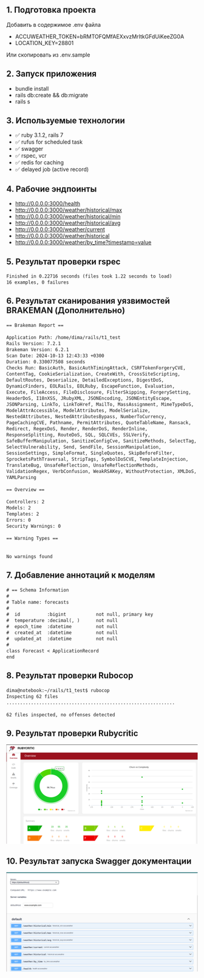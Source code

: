 ## 1. Подготовка проекта
Добавить в содержимое .env файла

- ACCUWEATHER_TOKEN=bRMTOFQMfAEXxvzMrItkGFdUiKeeZG0A
- LOCATION_KEY=28801

Или скопировать из .env.sample

## 2. Запуск приложения

- bundle install
- rails db:create && db:migrate
- rails s

## 3. Используемые технологии

- ✅ ruby 3.1.2, rails 7
- ✅ rufus for scheduled task
- ✅ swagger
- ✅ rspec, vcr
- ✅ redis for caching
- ✅ delayed job (active record)

## 4. Рабочие эндпоинты
- http://0.0.0.0:3000/health
- http://0.0.0.0:3000/weather/historical/max
- http://0.0.0.0:3000/weather/historical/min
- http://0.0.0.0:3000/weather/historical/avg
- http://0.0.0.0:3000/weather/current
- http://0.0.0.0:3000/weather/historical
- http://0.0.0.0:3000/weather/by_time?timestamp=value


## 5. Результат проверки rspec
```
Finished in 0.22716 seconds (files took 1.22 seconds to load)
16 examples, 0 failures
```


## 6. Результат сканирования уязвимостей BRAKEMAN (Дополнительно)

```
== Brakeman Report ==

Application Path: /home/dima/rails/t1_test
Rails Version: 7.2.1
Brakeman Version: 6.2.1
Scan Date: 2024-10-13 12:43:33 +0300
Duration: 0.330077508 seconds
Checks Run: BasicAuth, BasicAuthTimingAttack, CSRFTokenForgeryCVE, ContentTag, CookieSerialization, CreateWith, CrossSiteScripting, DefaultRoutes, Deserialize, DetailedExceptions, DigestDoS, DynamicFinders, EOLRails, EOLRuby, EscapeFunction, Evaluation, Execute, FileAccess, FileDisclosure, FilterSkipping, ForgerySetting, HeaderDoS, I18nXSS, JRubyXML, JSONEncoding, JSONEntityEscape, JSONParsing, LinkTo, LinkToHref, MailTo, MassAssignment, MimeTypeDoS, ModelAttrAccessible, ModelAttributes, ModelSerialize, NestedAttributes, NestedAttributesBypass, NumberToCurrency, PageCachingCVE, Pathname, PermitAttributes, QuoteTableName, Ransack, Redirect, RegexDoS, Render, RenderDoS, RenderInline, ResponseSplitting, RouteDoS, SQL, SQLCVEs, SSLVerify, SafeBufferManipulation, SanitizeConfigCve, SanitizeMethods, SelectTag, SelectVulnerability, Send, SendFile, SessionManipulation, SessionSettings, SimpleFormat, SingleQuotes, SkipBeforeFilter, SprocketsPathTraversal, StripTags, SymbolDoSCVE, TemplateInjection, TranslateBug, UnsafeReflection, UnsafeReflectionMethods, ValidationRegex, VerbConfusion, WeakRSAKey, WithoutProtection, XMLDoS, YAMLParsing

== Overview ==

Controllers: 2
Models: 2
Templates: 2
Errors: 0
Security Warnings: 0

== Warning Types ==


No warnings found
```

## 7. Добавление аннотаций к моделям
```
# == Schema Information
#
# Table name: forecasts
#
#  id          :bigint           not null, primary key
#  temperature :decimal(, )      not null
#  epoch_time  :datetime         not null
#  created_at  :datetime         not null
#  updated_at  :datetime         not null
#
class Forecast < ApplicationRecord
end
```

## 8. Результат проверки Rubocop
```
dima@notebook:~/rails/t1_test$ rubocop
Inspecting 62 files
..............................................................

62 files inspected, no offenses detected
```

## 9. Результат проверки Rubycritic
![Rubycritic check](rubycritic_check.png)

## 10. Результат запуска Swagger документации
![Swagger check](swagger.png)
